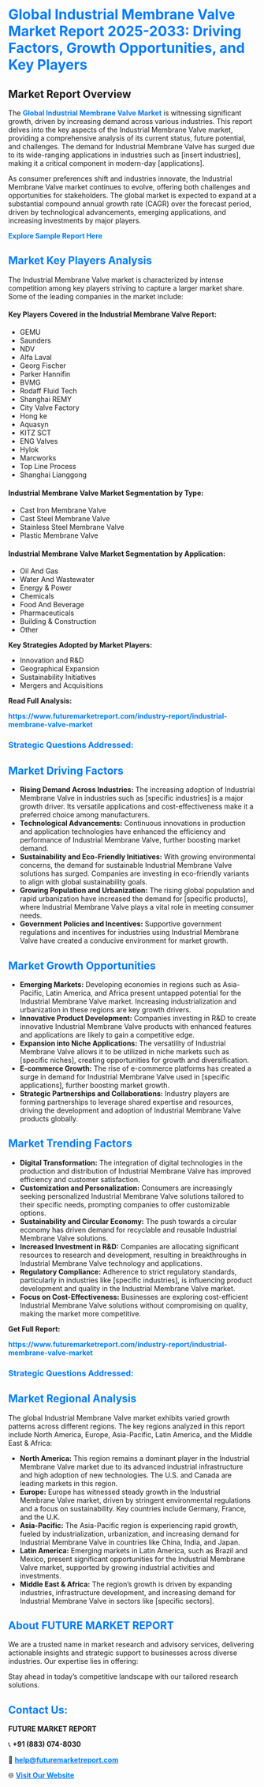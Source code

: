 <h1 style="color: #007BFF;">Global Industrial Membrane Valve Market Report 2025-2033: Driving Factors, Growth Opportunities, and Key Players</h1>

<section id="overview">
<h2>Market Report Overview</h2>
<p>The <a href="https://www.futuremarketreport.com/industry-report/industrial-membrane-valve-market" style="color: #007BFF; text-decoration: none;"><strong>Global Industrial Membrane Valve Market</strong></a> is witnessing significant growth, driven by increasing demand across various industries. This report delves into the key aspects of the Industrial Membrane Valve market, providing a comprehensive analysis of its current status, future potential, and challenges. The demand for Industrial Membrane Valve has surged due to its wide-ranging applications in industries such as [insert industries], making it a critical component in modern-day [applications].</p>
<p>As consumer preferences shift and industries innovate, the Industrial Membrane Valve market continues to evolve, offering both challenges and opportunities for stakeholders. The global market is expected to expand at a substantial compound annual growth rate (CAGR) over the forecast period, driven by technological advancements, emerging applications, and increasing investments by major players.</p>
</section>

<section id="overview">
<p><a href="https://www.futuremarketreport.com/request-sample/reportId=89944" style="color: #007BFF; text-decoration: none;"><strong>Explore Sample Report Here</strong></a></p>
</section>

<section id="key-players">
<h2 style="color: #007BFF;">Market Key Players Analysis</h2>
<p>The Industrial Membrane Valve market is characterized by intense competition among key players striving to capture a larger market share. Some of the leading companies in the market include:</p>
<h4>Key Players Covered in the Industrial Membrane Valve Report:</h4>
<ul><li>GEMU</li><li>Saunders</li><li>NDV</li><li>Alfa Laval</li><li>Georg Fischer</li><li>Parker Hannifin</li><li>BVMG</li><li>Rodaff Fluid Tech</li><li>Shanghai REMY</li><li>City Valve Factory</li><li>Hong ke</li><li>Aquasyn</li><li>KITZ SCT</li><li>ENG Valves</li><li>Hylok</li><li>Marcworks</li><li>Top Line Process</li><li>Shanghai Lianggong</li></ul>
<h4>Industrial Membrane Valve Market Segmentation by Type:</h4>
<ul><li>Cast Iron Membrane Valve</li><li>Cast Steel Membrane Valve</li><li>Stainless Steel Membrane Valve</li><li>Plastic Membrane Valve</li></ul>

<h4>Industrial Membrane Valve Market Segmentation by Application:</h4>
<ul><li>Oil And Gas</li><li>Water And Wastewater</li><li>Energy &amp; Power</li><li>Chemicals</li><li>Food And Beverage</li><li>Pharmaceuticals</li><li>Building &amp; Construction</li><li>Other</li></ul>
<p><strong>Key Strategies Adopted by Market Players:</strong></p>
<ul>
<li>Innovation and R&D</li>
<li>Geographical Expansion</li>
<li>Sustainability Initiatives</li>
<li>Mergers and Acquisitions</li>
</ul>
</section>

<section>
<p><strong>Read Full Analysis: </strong></p><a href="https://www.futuremarketreport.com/industry-report/industrial-membrane-valve-market" style="color: #007BFF; text-decoration: none;"><strong>https://www.futuremarketreport.com/industry-report/industrial-membrane-valve-market</strong></a>
<h3 style="color: #007BFF;">Strategic Questions Addressed:</h3>
</section>

<section id="driving-factors">
<h2 style="color: #007BFF;">Market Driving Factors</h2>
<ul>
<li><strong>Rising Demand Across Industries:</strong> The increasing adoption of Industrial Membrane Valve in industries such as [specific industries] is a major growth driver. Its versatile applications and cost-effectiveness make it a preferred choice among manufacturers.</li>
<li><strong>Technological Advancements:</strong> Continuous innovations in production and application technologies have enhanced the efficiency and performance of Industrial Membrane Valve, further boosting market demand.</li>
<li><strong>Sustainability and Eco-Friendly Initiatives:</strong> With growing environmental concerns, the demand for sustainable Industrial Membrane Valve solutions has surged. Companies are investing in eco-friendly variants to align with global sustainability goals.</li>
<li><strong>Growing Population and Urbanization:</strong> The rising global population and rapid urbanization have increased the demand for [specific products], where Industrial Membrane Valve plays a vital role in meeting consumer needs.</li>
<li><strong>Government Policies and Incentives:</strong> Supportive government regulations and incentives for industries using Industrial Membrane Valve have created a conducive environment for market growth.</li>
</ul>
</section>

<section id="growth-opportunities">
<h2 style="color: #007BFF;">Market Growth Opportunities</h2>
<ul>
<li><strong>Emerging Markets:</strong> Developing economies in regions such as Asia-Pacific, Latin America, and Africa present untapped potential for the Industrial Membrane Valve market. Increasing industrialization and urbanization in these regions are key growth drivers.</li>
<li><strong>Innovative Product Development:</strong> Companies investing in R&D to create innovative Industrial Membrane Valve products with enhanced features and applications are likely to gain a competitive edge.</li>
<li><strong>Expansion into Niche Applications:</strong> The versatility of Industrial Membrane Valve allows it to be utilized in niche markets such as [specific niches], creating opportunities for growth and diversification.</li>
<li><strong>E-commerce Growth:</strong> The rise of e-commerce platforms has created a surge in demand for Industrial Membrane Valve used in [specific applications], further boosting market growth.</li>
<li><strong>Strategic Partnerships and Collaborations:</strong> Industry players are forming partnerships to leverage shared expertise and resources, driving the development and adoption of Industrial Membrane Valve products globally.</li>
</ul>
</section>

<section id="trending-factors">
<h2 style="color: #007BFF;">Market Trending Factors</h2>
<ul>
<li><strong>Digital Transformation:</strong> The integration of digital technologies in the production and distribution of Industrial Membrane Valve has improved efficiency and customer satisfaction.</li>
<li><strong>Customization and Personalization:</strong> Consumers are increasingly seeking personalized Industrial Membrane Valve solutions tailored to their specific needs, prompting companies to offer customizable options.</li>
<li><strong>Sustainability and Circular Economy:</strong> The push towards a circular economy has driven demand for recyclable and reusable Industrial Membrane Valve solutions.</li>
<li><strong>Increased Investment in R&D:</strong> Companies are allocating significant resources to research and development, resulting in breakthroughs in Industrial Membrane Valve technology and applications.</li>
<li><strong>Regulatory Compliance:</strong> Adherence to strict regulatory standards, particularly in industries like [specific industries], is influencing product development and quality in the Industrial Membrane Valve market.</li>
<li><strong>Focus on Cost-Effectiveness:</strong> Businesses are exploring cost-efficient Industrial Membrane Valve solutions without compromising on quality, making the market more competitive.</li>
</ul>
</section>

<section>
<p><strong>Get Full Report: </strong></p><a href="https://www.futuremarketreport.com/industry-report/industrial-membrane-valve-market" style="color: #007BFF; text-decoration: none;"><strong>https://www.futuremarketreport.com/industry-report/industrial-membrane-valve-market</strong></a>
<h3 style="color: #007BFF;">Strategic Questions Addressed:</h3>
</section>


<section id="regional-analysis">
<h2 style="color: #007BFF;">Market Regional Analysis</h2>
<p>The global Industrial Membrane Valve market exhibits varied growth patterns across different regions. The key regions analyzed in this report include North America, Europe, Asia-Pacific, Latin America, and the Middle East & Africa:</p>
<ul>
<li><strong>North America:</strong> This region remains a dominant player in the Industrial Membrane Valve market due to its advanced industrial infrastructure and high adoption of new technologies. The U.S. and Canada are leading markets in this region.</li>
<li><strong>Europe:</strong> Europe has witnessed steady growth in the Industrial Membrane Valve market, driven by stringent environmental regulations and a focus on sustainability. Key countries include Germany, France, and the U.K.</li>
<li><strong>Asia-Pacific:</strong> The Asia-Pacific region is experiencing rapid growth, fueled by industrialization, urbanization, and increasing demand for Industrial Membrane Valve in countries like China, India, and Japan.</li>
<li><strong>Latin America:</strong> Emerging markets in Latin America, such as Brazil and Mexico, present significant opportunities for the Industrial Membrane Valve market, supported by growing industrial activities and investments.</li>
<li><strong>Middle East & Africa:</strong> The region’s growth is driven by expanding industries, infrastructure development, and increasing demand for Industrial Membrane Valve in sectors like [specific sectors].</li>
</ul>
</section>

<footer>
<h2 style="color: #007BFF;">About FUTURE MARKET REPORT</h2>
<p>We are a trusted name in market research and advisory services, delivering actionable insights and strategic support to businesses across diverse industries. Our expertise lies in offering:</p>

<p>Stay ahead in today’s competitive landscape with our tailored research solutions.</p>

<h2 style="color: #007BFF;">Contact Us:</h2>
<p><strong>FUTURE MARKET REPORT</strong></p>
<p>📞 <strong>+91 (883) 074-8030</strong></p>
<p>📧 <strong><a href="mailto:help@futuremarketreport.com" style="color: #007BFF;">help@futuremarketreport.com</a></strong></p>
<p>🌐 <strong><a href="https://www.futuremarketreport.com/" style="color: #007BFF;">Visit Our Website</a></strong></p>
</footer>